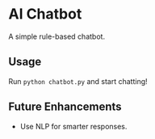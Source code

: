 # AI Chatbot

A simple rule-based chatbot.

## Usage
Run `python chatbot.py` and start chatting!

## Future Enhancements
- Use NLP for smarter responses.
